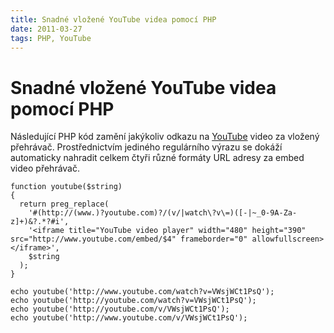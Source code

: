 ```yaml
---
title: Snadné vložené YouTube videa pomocí PHP
date: 2011-03-27
tags: PHP, YouTube
---
```



# Snadné vložené YouTube videa pomocí PHP

Následující PHP kód zamění jakýkoliv odkazu na [YouTube](http://www.youtube.com/) video za vložený přehrávač. Prostřednictvím jediného regulárního výrazu se dokáží automaticky nahradit celkem čtyři různé formáty URL adresy za embed video přehrávač.


    function youtube($string)
    {
      return preg_replace(
        '#(http://(www.)?youtube.com)?/(v/|watch\?v\=)([-|~_0-9A-Za-z]+)&?.*?#i',
        '<iframe title="YouTube video player" width="480" height="390" src="http://www.youtube.com/embed/$4" frameborder="0" allowfullscreen></iframe>',
        $string
      );
    }

    echo youtube('http://www.youtube.com/watch?v=VWsjWCt1PsQ');
    echo youtube('http://youtube.com/watch?v=VWsjWCt1PsQ');
    echo youtube('http://youtube.com/v/VWsjWCt1PsQ');
    echo youtube('http://www.youtube.com/v/VWsjWCt1PsQ');
